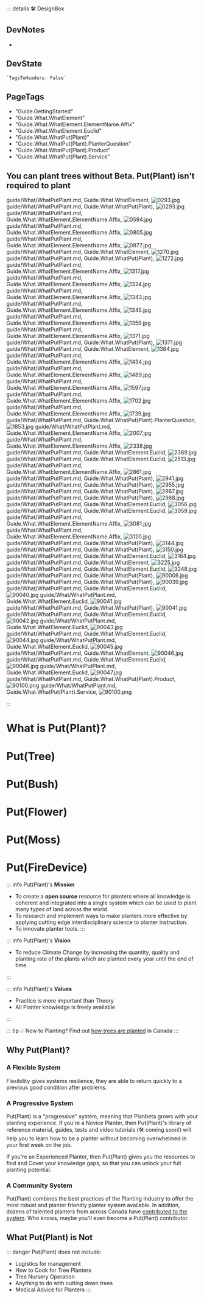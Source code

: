 ::: details 🛠 <dev>DesignBox</dev>

## DevNotes

-

## DevState

```py
`TagsToHeaders: False`
```

<h2>PageTags</h2>

- "Guide.GettingStarted"
- "Guide.What.WhatElement"
- "Guide.What.WhatElement.ElementName.Affix"
- "Guide.What.WhatElement.Euclid"
- "Guide.What.WhatPut(Plant)"
- "Guide.What.WhatPut(Plant).PlanterQuestion"
- "Guide.What.WhatPut(Plant).Product"
- "Guide.What.WhatPut(Plant).Service"

## You can plant trees without Beta. Put(Plant) isn't required to plant

guide/What/WhatPutPlant.md, <dev>Guide.What.WhatElement</dev>, ![0293.jpg](/PaperPhoto/0293.jpg)
guide/What/WhatPutPlant.md, <dev>Guide.What.WhatPut(Plant)</dev>, ![0293.jpg](/PaperPhoto/0293.jpg)
guide/What/WhatPutPlant.md, <dev>Guide.What.WhatElement.ElementName.Affix</dev>, ![0594.jpg](/PaperPhoto/0594.jpg)
guide/What/WhatPutPlant.md, <dev>Guide.What.WhatElement.ElementName.Affix</dev>, ![0805.jpg](/PaperPhoto/0805.jpg)
guide/What/WhatPutPlant.md, <dev>Guide.What.WhatElement.ElementName.Affix</dev>, ![0877.jpg](/PaperPhoto/0877.jpg)
guide/What/WhatPutPlant.md, <dev>Guide.What.WhatElement</dev>, ![1270.jpg](/PaperPhoto/1270.jpg)
guide/What/WhatPutPlant.md, <dev>Guide.What.WhatPut(Plant)</dev>, ![1272.jpg](/PaperPhoto/1272.jpg)
guide/What/WhatPutPlant.md, <dev>Guide.What.WhatElement.ElementName.Affix</dev>, ![1317.jpg](/PaperPhoto/1317.jpg)
guide/What/WhatPutPlant.md, <dev>Guide.What.WhatElement.ElementName.Affix</dev>, ![1324.jpg](/PaperPhoto/1324.jpg)
guide/What/WhatPutPlant.md, <dev>Guide.What.WhatElement.ElementName.Affix</dev>, ![1343.jpg](/PaperPhoto/1343.jpg)
guide/What/WhatPutPlant.md, <dev>Guide.What.WhatElement.ElementName.Affix</dev>, ![1345.jpg](/PaperPhoto/1345.jpg)
guide/What/WhatPutPlant.md, <dev>Guide.What.WhatElement.ElementName.Affix</dev>, ![1359.jpg](/PaperPhoto/1359.jpg)
guide/What/WhatPutPlant.md, <dev>Guide.What.WhatElement.ElementName.Affix</dev>, ![1371.jpg](/PaperPhoto/1371.jpg)
guide/What/WhatPutPlant.md, <dev>Guide.What.WhatPut(Plant)</dev>, ![1371.jpg](/PaperPhoto/1371.jpg)
guide/What/WhatPutPlant.md, <dev>Guide.What.WhatElement</dev>, ![1384.jpg](/PaperPhoto/1384.jpg)
guide/What/WhatPutPlant.md, <dev>Guide.What.WhatElement.ElementName.Affix</dev>, ![1434.jpg](/PaperPhoto/1434.jpg)
guide/What/WhatPutPlant.md, <dev>Guide.What.WhatElement.ElementName.Affix</dev>, ![1489.jpg](/PaperPhoto/1489.jpg)
guide/What/WhatPutPlant.md, <dev>Guide.What.WhatElement.ElementName.Affix</dev>, ![1597.jpg](/PaperPhoto/1597.jpg)
guide/What/WhatPutPlant.md, <dev>Guide.What.WhatElement.ElementName.Affix</dev>, ![1702.jpg](/PaperPhoto/1702.jpg)
guide/What/WhatPutPlant.md, <dev>Guide.What.WhatElement.ElementName.Affix</dev>, ![1739.jpg](/PaperPhoto/1739.jpg)
guide/What/WhatPutPlant.md, <dev>Guide.What.WhatPut(Plant).PlanterQuestion</dev>, ![1853.jpg](/PaperPhoto/1853.jpg)
guide/What/WhatPutPlant.md, <dev>Guide.What.WhatElement.ElementName.Affix</dev>, ![2007.jpg](/PaperPhoto/2007.jpg)
guide/What/WhatPutPlant.md, <dev>Guide.What.WhatElement.ElementName.Affix</dev>, ![2338.jpg](/PaperPhoto/2338.jpg)
guide/What/WhatPutPlant.md, <dev>Guide.What.WhatElement.Euclid</dev>, ![2389.jpg](/PaperPhoto/2389.jpg)
guide/What/WhatPutPlant.md, <dev>Guide.What.WhatElement.Euclid</dev>, ![2513.jpg](/PaperPhoto/2513.jpg)
guide/What/WhatPutPlant.md, <dev>Guide.What.WhatElement.ElementName.Affix</dev>, ![2861.jpg](/PaperPhoto/2861.jpg)
guide/What/WhatPutPlant.md, <dev>Guide.What.WhatPut(Plant)</dev>, ![2941.jpg](/PaperPhoto/2941.jpg)
guide/What/WhatPutPlant.md, <dev>Guide.What.WhatPut(Plant)</dev>, ![2955.jpg](/PaperPhoto/2955.jpg)
guide/What/WhatPutPlant.md, <dev>Guide.What.WhatPut(Plant)</dev>, ![2967.jpg](/PaperPhoto/2967.jpg)
guide/What/WhatPutPlant.md, <dev>Guide.What.WhatPut(Plant)</dev>, ![2968.jpg](/PaperPhoto/2968.jpg)
guide/What/WhatPutPlant.md, <dev>Guide.What.WhatElement.Euclid</dev>, ![3056.jpg](/PaperPhoto/3056.jpg)
guide/What/WhatPutPlant.md, <dev>Guide.What.WhatElement.Euclid</dev>, ![3059.jpg](/PaperPhoto/3059.jpg)
guide/What/WhatPutPlant.md, <dev>Guide.What.WhatElement.ElementName.Affix</dev>, ![3081.jpg](/PaperPhoto/3081.jpg)
guide/What/WhatPutPlant.md, <dev>Guide.What.WhatElement.ElementName.Affix</dev>, ![3120.jpg](/PaperPhoto/3120.jpg)
guide/What/WhatPutPlant.md, <dev>Guide.What.WhatPut(Plant)</dev>, ![3144.jpg](/PaperPhoto/3144.jpg)
guide/What/WhatPutPlant.md, <dev>Guide.What.WhatPut(Plant)</dev>, ![3150.jpg](/PaperPhoto/3150.jpg)
guide/What/WhatPutPlant.md, <dev>Guide.What.WhatElement.Euclid</dev>, ![3164.jpg](/PaperPhoto/3164.jpg)
guide/What/WhatPutPlant.md, <dev>Guide.What.WhatElement</dev>, ![3225.jpg](/PaperPhoto/3225.jpg)
guide/What/WhatPutPlant.md, <dev>Guide.What.WhatElement.Euclid</dev>, ![3248.jpg](/PaperPhoto/3248.jpg)
guide/What/WhatPutPlant.md, <dev>Guide.What.WhatPut(Plant)</dev>, ![90006.jpg](/PaperPhoto/90006.jpg)
guide/What/WhatPutPlant.md, <dev>Guide.What.WhatPut(Plant)</dev>, ![90039.jpg](/PaperPhoto/90039.jpg)
guide/What/WhatPutPlant.md, <dev>Guide.What.WhatElement.Euclid</dev>, ![90040.jpg](/PaperPhoto/90040.jpg)
guide/What/WhatPutPlant.md, <dev>Guide.What.WhatElement.Euclid</dev>, ![90041.jpg](/PaperPhoto/90041.jpg)
guide/What/WhatPutPlant.md, <dev>Guide.What.WhatPut(Plant)</dev>, ![90041.jpg](/PaperPhoto/90041.jpg)
guide/What/WhatPutPlant.md, <dev>Guide.What.WhatElement.Euclid</dev>, ![90042.jpg](/PaperPhoto/90042.jpg)
guide/What/WhatPutPlant.md, <dev>Guide.What.WhatElement.Euclid</dev>, ![90043.jpg](/PaperPhoto/90043.jpg)
guide/What/WhatPutPlant.md, <dev>Guide.What.WhatElement.Euclid</dev>, ![90044.jpg](/PaperPhoto/90044.jpg)
guide/What/WhatPutPlant.md, <dev>Guide.What.WhatElement.Euclid</dev>, ![90045.jpg](/PaperPhoto/90045.jpg)
guide/What/WhatPutPlant.md, <dev>Guide.What.WhatElement</dev>, ![90046.jpg](/PaperPhoto/90046.jpg)
guide/What/WhatPutPlant.md, <dev>Guide.What.WhatElement.Euclid</dev>, ![90046.jpg](/PaperPhoto/90046.jpg)
guide/What/WhatPutPlant.md, <dev>Guide.What.WhatElement.Euclid</dev>, ![90047.jpg](/PaperPhoto/90047.jpg)
guide/What/WhatPutPlant.md, <dev>Guide.What.WhatPut(Plant).Product</dev>, ![90100.png](/PaperPhoto/90100.png)
guide/What/WhatPutPlant.md, <dev>Guide.What.WhatPut(Plant).Service</dev>, ![90100.png](/PaperPhoto/90100.png)

:::

# <eco>What is Put(Plant)?</eco>

# Put(Tree)

# Put(Bush)

# Put(Flower)

# Put(Moss)

# Put(FireDevice)

::: info Put(Plant)'s **Mission**

- To create a **open source** resource for planters where all knowledge is coherent and integrated into a single system which can be used to plant many types of land across the world.
- To research and implement ways to make planters more effective by applying cutting edge interdisciplinary science to planter instruction.
- To innovate planter tools.
:::

::: info Put(Plant)'s **Vision**

- To reduce Climate Change by increasing the quantity, quality and planting rate of the plants which are planted every year until the end of time.

:::

::: info Put(Plant)'s **Values**

- Practice is more important than Theory
- All Planter knowledge is freely available

:::

::: tip 💡 New to Planting?
Find out [how trees are planted](/guide/WhatTreePlanting) in Canada
:::

## Why Put(Plant)?

### A Flexible System

Flexibility gives systems resilience, they are able to return quickly to a previous good condition after problems.

### A Progressive System

Put(Plant) is a "progressive" system, meaning that Planbeta grows with your planting experience. If you're a Novice Planter, then Put(Plant)'s library of reference material, guides, tests and video tutorials (🛠 coming soon!) will help you to learn how to be a planter without becoming overwhelmed in your first week on the job.

If you're an Experienced Planter, then Put(Plant) gives you the resources to find and Cover your knowledge gaps, so that you can unlock your full planting potential.

### A Community System

Put(Plant) combines the best practices of the Planting Industry to offer the most robust and planter friendly planter system available. In addition, dozens of talented planters from across Canada have [contributed to the system](/dev/Contribute). Who knows, maybe you'll even become a Put(Plant) contributor.

## What Put(Plant) is Not

::: danger Put(Plant) does not include:

- Logistics for management
- How to Cook for Tree Planters
- Tree Nursery Operation
- Anything to do with cutting down trees
- Medical Advice for Planters
:::

<!-- ## How does Put(Plant) provide Value to Planters?

![ValuePyramid](/ValuePyramid.png)

### Self-Transcendence

- Put(Plant) makes Reforestation easier. Reforestation directly or indirectly benefits every species of life on earth. 
- Learning how to plant trees is a Climate Change Action. Planters are the people who implement the tree planting initiatives of organizations around the world. 

---
 
### Self-Actualization

- Take pride in mastering one of the most difficult manual labor jobs in Canada.  

![Actualization](/Actualization.png)
---
 
### Belonging

- Join the collective consciousness of the tree planting and reforestation communities.
- See if you want to belong to the tree Planter community . 
- Belong to the group ExperiencedPlanters or even ElitePlanters.

---
 
### Increases Motivation and Hope while reducing Anxiety

- <eco>Put(Plant)</eco> reduced the worrying about what to expect during your Novice season. 
- "I can do this"
- The fear of the unknown, especially unknown unknowns, can be paralyzing. <eco>Put(Plant)</eco> is being created to minimize the number of unknowns in a tree Planter's experience.
- There is a whole page in <eco>Put(Plant)</eco> specifically devoted to Motivation. It's easy to become unmotivated when you're tired, you've spent the past few days in the rain and the Eco is difficult, but there is knowledge that Planters and PlanterSupervisors can use to keep planting! 

---
 
### Rewarding

- <eco>Put(Plant)</eco> is designed to increase the planting rate of any Planter, therefore increasing the income of any Planter who studies <eco>Put(Plant)</eco>.
- Be able to track your progress as a Planter by the number of elements that you've understood then mastered.
- Complete Tests

---
 
### Badge Value

- By learning all the theory and practices of <eco>Put(Plant)</eco>, you can become a Highballer. 
- Increase your Personal Best (PB) Planting Day. Planting 2,000 in a day is a standard checkpoint for Planters across Canada.
- Total trees planted during your career is usually 100,000+. Achieving a million trees planting is a badge to be proud of. 
- Get a perfect score on <eco>Put(Plant)</eco>'s tests to add to your CV when applying for Planter jobs. 

---
 
### Wellness

- <eco>Put(Plant)</eco> is designed to [reduce Planter injury](/guide/Why/Injury).

---
 
### Provides Access and Informs

- What is tree planting really like?
- Plan what to bring ahead of first planting season
- Access to information about being a Planter.
- Provides access to information about how to plant which currently only exists in the brains of ExperiencedPlanters.

---
 
### Saves Time and Cost 

- Put(Plant) is designed to increase a Planter's planting rate, which will decrease the number of days it takes to complete a planting season. Shorter seasons means less money spent on feeding, transporting and housing Planters.

---
 
### Simplifies and Organizes

- Systematic
- Easy to search
- Standardized Naming System

---
 
### Reduces Risk

- Put(Plant) reduces the Risk that a hired NovicePlanter underperform and become a burden to their Supervisor and Company.
- Reduces the risk of Injury

---
 
### Variety

- Put(Plant) provides information about how to plant a variety of different locations across the world.

---
 
### Integrates

- Connects planting to climbing
    - [<moto>Klimbeta</moto>](https://klimbeta.github.io/klimbeta/)
- Connects NovicePlanters to ExperiencedPlanters

---
 
### Reduces Effort

- Put(Plant) informs Planters on the 
- Increased <neuro>CognitiveEase</neuro> leads to feelings of effortlessness.
- Fluid moto through the Eco.
- Reduces the distance travelled by Planters by using efficient Routing.

---
 
### Avoids hassles

- Avoids the hassle of training Novices for PlanterSupervisors, when they have so many other tasks to perform during a planting day.  

---
 
### Increases Quality

- Increases the quality of the planted seedlings.
- Increases the ability of Planters.

---
 
::: details Harvard Business Review

- https://hbr.org/2016/09/the-elements-of-value

:::

--- -->

<!-- ## Website Sections

Put(Plant) is divided into 6 sections:

- [Guide]()
    - How to use this website
- [Reference]()
    - All the theory and problems that you encounter while being a Planter.
- [Tests]()
- [Development]()
    - How this website is being created
- [Sponsor]()

## [How to Navigate this website.](/guide/How/Navigation)

::: details 🛠 <dev>DesignBox</dev>

## DevNotes

-

## DevState

```py
`TagsToHeaders: False`
```

:::

## Navigate 

### Website tour videos

- Create a screen captured video of the website with narration and captions.

### Navigation Bar

- Use the **Navigation Bar** to quickly jump to sections of the website. 
- Use the social media icons to visit Put(Plant)'s social media.
- Toggle between LightTheme and DarkTheme.

[InsertImage] Screenshot of nav Bar

### Links

- All links are displayed in [green font](/guide/GoBack)
- Sometimes most of the sentence can be green links.
    - [LineIn]() over by the [rock]() then [start]() [backCovering]().

### Headers

1. Click on a header once to reveal a green Hash Symbol '#'.

2. Click on the green Hash symbol again to bring the header to the top of your screen.

::: tip Link directly to the header

1. Clicking on the button changes the URL. 
2. Copy the URL

[InsertImage] Screenshot with Put(Plant) tabs open

:::

### Sidebar

Use **Sidebar** to navigate the website.

[InsertImage](Screenshot of Phone)
[InsertImage](Screenshot of Tablet)
[InsertImage](Screenshot of Desktop)

### On This Page

Use **On This Page** to navigate to the Title that you're looking for. 

[InsertImage](Screenshot of Phone)
[InsertImage](Screenshot of Tablet)
[InsertImage](Screenshot of Desktop)

### Search

Reference is easy **searched** by using the Hash symbol <eco>#</eco> to target the headers of the reference contents.

#### Phone
[InsertImage](Screenshot of Phone)

##### Example

Image Phrase of Searching through Sidebar

#### Tablet
[InsertImage](Screenshot of Tablet)

##### Example

Image Phrase of Searching through Sidebar

#### Desktop
[InsertImage](Screenshot of Desktop)

##### Example

Image Phrase of Searching through Sidebar

## Choose Your Path

![PathFork](/PathFork.jpg)

The users of Put(Plant) can take multiple paths through Put(Plant) depending on their needs.

### [Potential Planter](/guide/Who/PotentialPlanter)

1. Browse sidebars to familarize yourself with the general categories of Put(Plant)'s [Reference Section](/reference/RefOverview).
2. Look at the [Gallery](/reference/gallery/Overview)

### [Novice Planter](/guide/Who/NovicePlanter)

1. Browse sidebars to familarize yourself with the general categories of Put(Plant). 
2. Test yourself to find knowledge gaps.

### [Experienced Planter](/guide/Who/ExperiencedPlanter)

1. Test yourself to find knowledge gaps.

### [Planter Supervisor](/guide/Who/PlanterSupervisor)

1. Test yourself to find knowledge gaps.
2. Assign readings and tests to your crew members.

### [Planter Instructor](/guide/Who/PlanterInstructor)

1. Assign readings and tests to your crew members.
2. Group Elements together into lesson plans.
3. Adapt your lessons to the current EcoType. 

 -->
